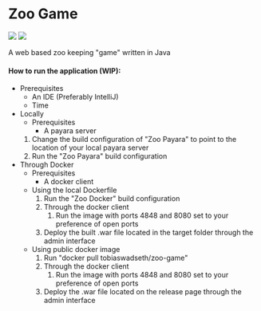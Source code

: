 # Zoo Game
![](https://github.com/ITHSJU20-2/Zoo/workflows/Tests/badge.svg)
![](https://img.shields.io/docker/cloud/build/tobiaswadseth/zoo-game)

A web based zoo keeping "game" written in Java

#### How to run the application (WIP):
* Prerequisites
    * An IDE (Preferably IntelliJ)
    * Time
* Locally
    * Prerequisites
        * A payara server
    1. Change the build configuration of "Zoo Payara" to point to the location of your local payara server
    2. Run the "Zoo Payara" build configuration
* Through Docker
    * Prerequisites
        * A docker client
    * Using the local Dockerfile
        1. Run the "Zoo Docker" build configuration
        2. Through the docker client
            1. Run the image with ports 4848 and 8080 set to your preference of open ports
        3. Deploy the built .war file located in the target folder through the admin interface
    * Using public docker image
        1. Run "docker pull tobiaswadseth/zoo-game"
        2. Through the docker client
            1. Run the image with ports 4848 and 8080 set to your preference of open ports
        3. Deploy the .war file located on the release page through the admin interface